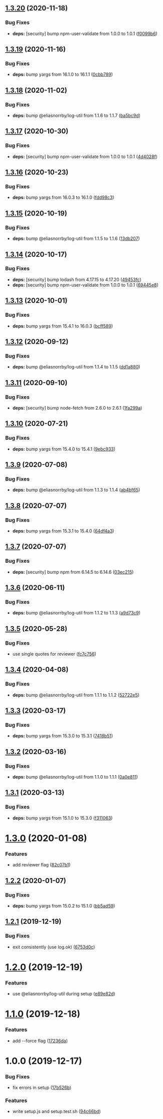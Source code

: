 ## [1.3.20](https://github.com/eliasnorrby/dependabot-config/compare/v1.3.19...v1.3.20) (2020-11-18)


### Bug Fixes

* **deps:** [security] bump npm-user-validate from 1.0.0 to 1.0.1 ([f0099b6](https://github.com/eliasnorrby/dependabot-config/commit/f0099b6fb0632a07dd23273e99ceed2043ecb4fe))

## [1.3.19](https://github.com/eliasnorrby/dependabot-config/compare/v1.3.18...v1.3.19) (2020-11-16)


### Bug Fixes

* **deps:** bump yargs from 16.1.0 to 16.1.1 ([0cbb789](https://github.com/eliasnorrby/dependabot-config/commit/0cbb789cd1fd0860df35e6674bd48e014145350a))

## [1.3.18](https://github.com/eliasnorrby/dependabot-config/compare/v1.3.17...v1.3.18) (2020-11-02)


### Bug Fixes

* **deps:** bump @eliasnorrby/log-util from 1.1.6 to 1.1.7 ([ba5bc9d](https://github.com/eliasnorrby/dependabot-config/commit/ba5bc9d9d25fc3599d823f30e14f3bc97c18663d))

## [1.3.17](https://github.com/eliasnorrby/dependabot-config/compare/v1.3.16...v1.3.17) (2020-10-30)


### Bug Fixes

* **deps:** [security] bump npm-user-validate from 1.0.0 to 1.0.1 ([4d4028f](https://github.com/eliasnorrby/dependabot-config/commit/4d4028f2b72b34d069645846932e3a437502d352))

## [1.3.16](https://github.com/eliasnorrby/dependabot-config/compare/v1.3.15...v1.3.16) (2020-10-23)


### Bug Fixes

* **deps:** bump yargs from 16.0.3 to 16.1.0 ([fdd98c3](https://github.com/eliasnorrby/dependabot-config/commit/fdd98c34c9db29faa6287739847b04842e40669b))

## [1.3.15](https://github.com/eliasnorrby/dependabot-config/compare/v1.3.14...v1.3.15) (2020-10-19)


### Bug Fixes

* **deps:** bump @eliasnorrby/log-util from 1.1.5 to 1.1.6 ([13db207](https://github.com/eliasnorrby/dependabot-config/commit/13db207026e59988a8ae3070615d2be702d3b904))

## [1.3.14](https://github.com/eliasnorrby/dependabot-config/compare/v1.3.13...v1.3.14) (2020-10-17)


### Bug Fixes

* **deps:** [security] bump lodash from 4.17.15 to 4.17.20 ([49453fc](https://github.com/eliasnorrby/dependabot-config/commit/49453fcda4d5f25b728dec5ceabbfa7f440684cb))
* **deps:** [security] bump npm-user-validate from 1.0.0 to 1.0.1 ([69445e8](https://github.com/eliasnorrby/dependabot-config/commit/69445e824c3f488d54e1872acc1c3dc6f8bf7412))

## [1.3.13](https://github.com/eliasnorrby/dependabot-config/compare/v1.3.12...v1.3.13) (2020-10-01)


### Bug Fixes

* **deps:** bump yargs from 15.4.1 to 16.0.3 ([bcff589](https://github.com/eliasnorrby/dependabot-config/commit/bcff5890410cc5e0b8e333bcfd239a22004e3efb))

## [1.3.12](https://github.com/eliasnorrby/dependabot-config/compare/v1.3.11...v1.3.12) (2020-09-12)


### Bug Fixes

* **deps:** bump @eliasnorrby/log-util from 1.1.4 to 1.1.5 ([dd1a880](https://github.com/eliasnorrby/dependabot-config/commit/dd1a8808698321e238bc263dff81589c0c2c2f46))

## [1.3.11](https://github.com/eliasnorrby/dependabot-config/compare/v1.3.10...v1.3.11) (2020-09-10)


### Bug Fixes

* **deps:** [security] bump node-fetch from 2.6.0 to 2.6.1 ([1fa299a](https://github.com/eliasnorrby/dependabot-config/commit/1fa299ad7639d870bcb9ce591165c8c191b6dffe))

## [1.3.10](https://github.com/eliasnorrby/dependabot-config/compare/v1.3.9...v1.3.10) (2020-07-21)


### Bug Fixes

* **deps:** bump yargs from 15.4.0 to 15.4.1 ([9ebc933](https://github.com/eliasnorrby/dependabot-config/commit/9ebc9332bf351ec7eeb52f34ad118404369fcd81))

## [1.3.9](https://github.com/eliasnorrby/dependabot-config/compare/v1.3.8...v1.3.9) (2020-07-08)


### Bug Fixes

* **deps:** bump @eliasnorrby/log-util from 1.1.3 to 1.1.4 ([ab4bf65](https://github.com/eliasnorrby/dependabot-config/commit/ab4bf65b1ad2a69c206fa9867a2db859d2e62eda))

## [1.3.8](https://github.com/eliasnorrby/dependabot-config/compare/v1.3.7...v1.3.8) (2020-07-07)


### Bug Fixes

* **deps:** bump yargs from 15.3.1 to 15.4.0 ([64df4a3](https://github.com/eliasnorrby/dependabot-config/commit/64df4a3dbe0fa0e9c008e4fd82f6a5cb5d9f6733))

## [1.3.7](https://github.com/eliasnorrby/dependabot-config/compare/v1.3.6...v1.3.7) (2020-07-07)


### Bug Fixes

* **deps:** [security] bump npm from 6.14.5 to 6.14.6 ([03ec215](https://github.com/eliasnorrby/dependabot-config/commit/03ec215a3d2819391803fc11c379db9428ffd97a))

## [1.3.6](https://github.com/eliasnorrby/dependabot-config/compare/v1.3.5...v1.3.6) (2020-06-11)


### Bug Fixes

* **deps:** bump @eliasnorrby/log-util from 1.1.2 to 1.1.3 ([a9d73c9](https://github.com/eliasnorrby/dependabot-config/commit/a9d73c97b3f601b888485830fbaa53a429e1ce34))

## [1.3.5](https://github.com/eliasnorrby/dependabot-config/compare/v1.3.4...v1.3.5) (2020-05-28)


### Bug Fixes

* use single quotes for reviewer ([fc7c756](https://github.com/eliasnorrby/dependabot-config/commit/fc7c756496b73d47f3acc1e5562c229464f2a7de))

## [1.3.4](https://github.com/eliasnorrby/dependabot-config/compare/v1.3.3...v1.3.4) (2020-04-08)


### Bug Fixes

* **deps:** bump @eliasnorrby/log-util from 1.1.1 to 1.1.2 ([52722e5](https://github.com/eliasnorrby/dependabot-config/commit/52722e535d97949fa47de41870870316ebf7c9ff))

## [1.3.3](https://github.com/eliasnorrby/dependabot-config/compare/v1.3.2...v1.3.3) (2020-03-17)


### Bug Fixes

* **deps:** bump yargs from 15.3.0 to 15.3.1 ([7418b51](https://github.com/eliasnorrby/dependabot-config/commit/7418b51ec80c2033cce756f238492284457debe1))

## [1.3.2](https://github.com/eliasnorrby/dependabot-config/compare/v1.3.1...v1.3.2) (2020-03-16)


### Bug Fixes

* **deps:** bump @eliasnorrby/log-util from 1.1.0 to 1.1.1 ([0a0e811](https://github.com/eliasnorrby/dependabot-config/commit/0a0e81196312e6657fb686f8ef90dc5e8b2924c0))

## [1.3.1](https://github.com/eliasnorrby/dependabot-config/compare/v1.3.0...v1.3.1) (2020-03-13)


### Bug Fixes

* **deps:** bump yargs from 15.1.0 to 15.3.0 ([f311063](https://github.com/eliasnorrby/dependabot-config/commit/f3110632e06252e1a45169b48407c4d8d9357133))

# [1.3.0](https://github.com/eliasnorrby/dependabot-config/compare/v1.2.2...v1.3.0) (2020-01-08)


### Features

* add reviewer flag ([82c07b1](https://github.com/eliasnorrby/dependabot-config/commit/82c07b18dc387499b8d342ee6ac3cb3ad3c40696))

## [1.2.2](https://github.com/eliasnorrby/dependabot-config/compare/v1.2.1...v1.2.2) (2020-01-07)


### Bug Fixes

* **deps:** bump yargs from 15.0.2 to 15.1.0 ([bb5ad59](https://github.com/eliasnorrby/dependabot-config/commit/bb5ad5904c0b1a6b0787bed80e092c693dd502ca))

## [1.2.1](https://github.com/eliasnorrby/dependabot-config/compare/v1.2.0...v1.2.1) (2019-12-19)


### Bug Fixes

* exit consistently (use log.ok) ([6753d0c](https://github.com/eliasnorrby/dependabot-config/commit/6753d0c42afe50af2b48270846b5955fcf1677d3))

# [1.2.0](https://github.com/eliasnorrby/dependabot-config/compare/v1.1.0...v1.2.0) (2019-12-19)


### Features

* use @eliasnorrby/log-util during setup ([e89e82d](https://github.com/eliasnorrby/dependabot-config/commit/e89e82d8a16a1a1e47637c7100c864134a3d487d))

# [1.1.0](https://github.com/eliasnorrby/dependabot-config/compare/v1.0.0...v1.1.0) (2019-12-18)


### Features

* add --force flag ([17236da](https://github.com/eliasnorrby/dependabot-config/commit/17236da784f8cc948ec0e4f4ba8503a27cdb6823))

# 1.0.0 (2019-12-17)


### Bug Fixes

* fix errors in setup ([17b526b](https://github.com/eliasnorrby/dependabot-config/commit/17b526b67f1e50a0948cfdb12fb9fcd925878310))


### Features

* write setup.js and setup.test.sh ([94c66bd](https://github.com/eliasnorrby/dependabot-config/commit/94c66bd336e7bc260525f4543e3aa8154593317b))
